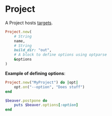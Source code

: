 # Project

A Project hosts [targets](./3-1-target.md).

```ruby
Project.new(
    # String
    name,
    # String
    build_dir: "out",
    # A block to define options using optparse
    &options
)
```

**Example of defining options**:

```ruby
Project.new("MyProject") do |opt|
    opt.on("--option", "Does stuff")
end

$beaver.postpone do
    puts $beaver.options[:option]
end
```

